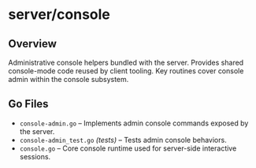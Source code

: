 # server/console

## Overview

Administrative console helpers bundled with the server. Provides shared console-mode code reused by client tooling. Key routines cover console admin within the console subsystem.

## Go Files

- `console-admin.go` – Implements admin console commands exposed by the server.
- `console-admin_test.go` *(tests)* – Tests admin console behaviors.
- `console.go` – Core console runtime used for server-side interactive sessions.

